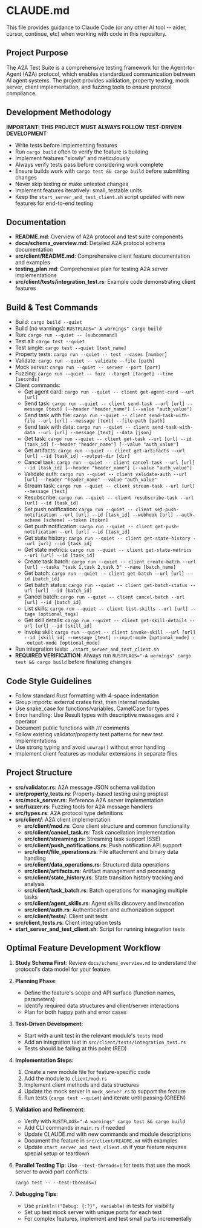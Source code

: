 # CLAUDE.md

This file provides guidance to Claude Code (or any other AI tool -- aider, cursor, continue, etc) when working with code in this repository.

## Project Purpose
The A2A Test Suite is a comprehensive testing framework for the Agent-to-Agent (A2A) protocol, which enables standardized communication between AI agent systems. The project provides validation, property testing, mock server, client implementation, and fuzzing tools to ensure protocol compliance.

## Development Methodology

**IMPORTANT: THIS PROJECT MUST ALWAYS FOLLOW TEST-DRIVEN DEVELOPMENT**

- Write tests before implementing features
- Run `cargo build` often to verify the feature is building
- Implement features "slowly" and meticulously
- Always verify tests pass before considering work complete
- Ensure builds work with `cargo test && cargo build` before submitting changes
- Never skip testing or make untested changes
- Implement features iteratively: small, testable units
- Keep the `start_server_and_test_client.sh` script updated with new features for end-to-end testing

## Documentation
- **README.md**: Overview of A2A protocol and test suite components
- **docs/schema_overview.md**: Detailed A2A protocol schema documentation
- **src/client/README.md**: Comprehensive client feature documentation and examples
- **testing_plan.md**: Comprehensive plan for testing A2A server implementations
- **src/client/tests/integration_test.rs**: Example code demonstrating client features

## Build & Test Commands
- Build: `cargo build --quiet`
- Build (no warnings): `RUSTFLAGS="-A warnings" cargo build`
- Run: `cargo run --quiet -- [subcommand]`
- Test all: `cargo test --quiet`
- Test single: `cargo test --quiet [test_name]`
- Property tests: `cargo run --quiet -- test --cases [number]`
- Validate: `cargo run --quiet -- validate --file [path]`
- Mock server: `cargo run --quiet -- server --port [port]`
- Fuzzing: `cargo run --quiet -- fuzz --target [target] --time [seconds]`
- Client commands:
  - Get agent card: `cargo run --quiet -- client get-agent-card --url [url]`
  - Send task: `cargo run --quiet -- client send-task --url [url] --message [text] [--header "header_name"] [--value "auth_value"]`
  - Send task with file: `cargo run --quiet -- client send-task-with-file --url [url] --message [text] --file-path [path]`
  - Send task with data: `cargo run --quiet -- client send-task-with-data --url [url] --message [text] --data [json]`
  - Get task: `cargo run --quiet -- client get-task --url [url] --id [task_id] [--header "header_name"] [--value "auth_value"]`
  - Get artifacts: `cargo run --quiet -- client get-artifacts --url [url] --id [task_id] --output-dir [dir]`
  - Cancel task: `cargo run --quiet -- client cancel-task --url [url] --id [task_id] [--header "header_name"] [--value "auth_value"]`
  - Validate auth: `cargo run --quiet -- client validate-auth --url [url] --header "header_name" --value "auth_value"`
  - Stream task: `cargo run --quiet -- client stream-task --url [url] --message [text]` 
  - Resubscribe: `cargo run --quiet -- client resubscribe-task --url [url] --id [task_id]`
  - Set push notification: `cargo run --quiet -- client set-push-notification --url [url] --id [task_id] --webhook [url] --auth-scheme [scheme] --token [token]`
  - Get push notification: `cargo run --quiet -- client get-push-notification --url [url] --id [task_id]`
  - Get state history: `cargo run --quiet -- client get-state-history --url [url] --id [task_id]`
  - Get state metrics: `cargo run --quiet -- client get-state-metrics --url [url] --id [task_id]`
  - Create task batch: `cargo run --quiet -- client create-batch --url [url] --tasks "task 1,task 2,task 3" --name [batch_name]`
  - Get batch: `cargo run --quiet -- client get-batch --url [url] --id [batch_id]`
  - Get batch status: `cargo run --quiet -- client get-batch-status --url [url] --id [batch_id]`
  - Cancel batch: `cargo run --quiet -- client cancel-batch --url [url] --id [batch_id]`
  - List skills: `cargo run --quiet -- client list-skills --url [url] --tags [optional_tags]`
  - Get skill details: `cargo run --quiet -- client get-skill-details --url [url] --id [skill_id]`
  - Invoke skill: `cargo run --quiet -- client invoke-skill --url [url] --id [skill_id] --message [text] --input-mode [optional_mode] --output-mode [optional_mode]`
- Run integration tests: `./start_server_and_test_client.sh`
- **REQUIRED VERIFICATION**: Always run `RUSTFLAGS="-A warnings" cargo test && cargo build` before finalizing changes

## Code Style Guidelines
- Follow standard Rust formatting with 4-space indentation
- Group imports: external crates first, then internal modules
- Use snake_case for functions/variables, CamelCase for types
- Error handling: Use Result types with descriptive messages and `?` operator
- Document public functions with /// comments
- Follow existing validator/property test patterns for new test implementations
- Use strong typing and avoid `unwrap()` without error handling
- Implement client features as modular extensions in separate files

## Project Structure
- **src/validator.rs**: A2A message JSON schema validation
- **src/property_tests.rs**: Property-based testing using proptest
- **src/mock_server.rs**: Reference A2A server implementation 
- **src/fuzzer.rs**: Fuzzing tools for A2A message handlers
- **src/types.rs**: A2A protocol type definitions
- **src/client/**: A2A client implementation
  - **src/client/mod.rs**: Core client structure and common functionality
  - **src/client/cancel_task.rs**: Task cancellation implementation
  - **src/client/streaming.rs**: Streaming task support (SSE)
  - **src/client/push_notifications.rs**: Push notification API support
  - **src/client/file_operations.rs**: File attachment and binary data handling
  - **src/client/data_operations.rs**: Structured data operations
  - **src/client/artifacts.rs**: Artifact management and processing
  - **src/client/state_history.rs**: State transition history tracking and analysis
  - **src/client/task_batch.rs**: Batch operations for managing multiple tasks
  - **src/client/agent_skills.rs**: Agent skills discovery and invocation
  - **src/client/auth.rs**: Authentication and authorization support
  - **src/client/tests/**: Client unit tests
- **src/client_tests.rs**: Client integration tests
- **start_server_and_test_client.sh**: Script for running integration tests

## Optimal Feature Development Workflow

1. **Study Schema First**: Review `docs/schema_overview.md` to understand the protocol's data model for your feature.

2. **Planning Phase**:
   - Define the feature's scope and API surface (function names, parameters)
   - Identify required data structures and client/server interactions
   - Plan for both happy path and error cases

3. **Test-Driven Development**:
   - Start with a unit test in the relevant module's `tests` mod
   - Add an integration test in `src/client/tests/integration_test.rs`
   - Tests should be failing at this point (RED)

4. **Implementation Steps**:
   1. Create a new module file for feature-specific code
   2. Add the module to `client/mod.rs`
   3. Implement client methods and data structures
   4. Update the mock server in `mock_server.rs` to support the feature
   5. Run tests (`cargo test --quiet`) and iterate until passing (GREEN)

5. **Validation and Refinement**:
   - Verify with `RUSTFLAGS="-A warnings" cargo test && cargo build`
   - Add CLI commands in `main.rs` if needed
   - Update CLAUDE.md with new commands and module descriptions
   - Document the feature in `src/client/README.md` with examples
   - Update `start_server_and_test_client.sh` if your feature requires special setup or teardown

6. **Parallel Testing Tip**: Use `--test-threads=1` for tests that use the mock server to avoid port conflicts:
   ```
   cargo test -- --test-threads=1
   ```

7. **Debugging Tips**:
   - Use `println!("Debug: {:?}", variable)` in tests for visibility
   - Set up test mock server with unique ports for each test
   - For complex features, implement and test small parts incrementally
